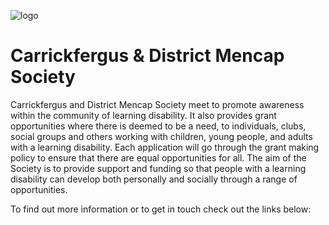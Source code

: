 ![logo](images/logo.jpg)

# Carrickfergus & District Mencap Society

Carrickfergus and District Mencap Society meet to promote awareness within the community of learning disability. It also provides grant opportunities where there is deemed to be a need, to individuals, clubs, social groups and others working with children, young people, and adults with a learning disability. Each application will go through the grant making policy to ensure that there are equal opportunities for all. The aim of the Society is to provide support and funding so that people with a learning disability can develop both personally and socially through a range of opportunities. 

To find out more information or to get in touch check out the links below:
